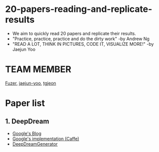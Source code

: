 # 20-papers-reading-and-replicate-results
* We aim to quickly read 20 papers and replicate their results.
* "Practice, practice, practice and do the dirty work" -by Andrew Ng
* "READ A LOT, THINK IN PICTURES, CODE IT, VISUALIZE MORE!" -by Jaejun Yoo

# TEAM MEMBER

[Fuzer](https://github.com/FuZer), [jaejun-yoo](https://github.com/jaejun-yoo), [tgjeon](https://github.com/tgjeon)

# Paper list
## 1. DeepDream
* [Google's Blog](https://research.googleblog.com/2015/06/inceptionism-going-deeper-into-neural.html)
* [Google's implementation (Caffe)](https://github.com/google/deepdream)
* [DeepDreamGenerator](https://deepdreamgenerator.com)
